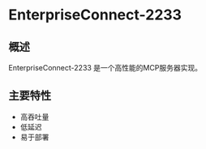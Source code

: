 # EnterpriseConnect-2233

## 概述

EnterpriseConnect-2233 是一个高性能的MCP服务器实现。

## 主要特性

- 高吞吐量
- 低延迟
- 易于部署
